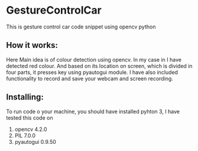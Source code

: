 # GestureControlCar
This is gesture control car code snippet using opencv python

## How it works:
Here Main idea is of colour detection using opencv. In my case in I have detected red colour.
And based on its location on screen, which is divided in four parts, it presses key using pyautogui module.
I have also included functionality to record and save your webcam and screen recording.


## Installing:
To run code o your machine, you should have installed pyhton 3, I have tested this code on
1. opencv 4.2.0
2. PIL 7.0.0
3. pyautogui 0.9.50
